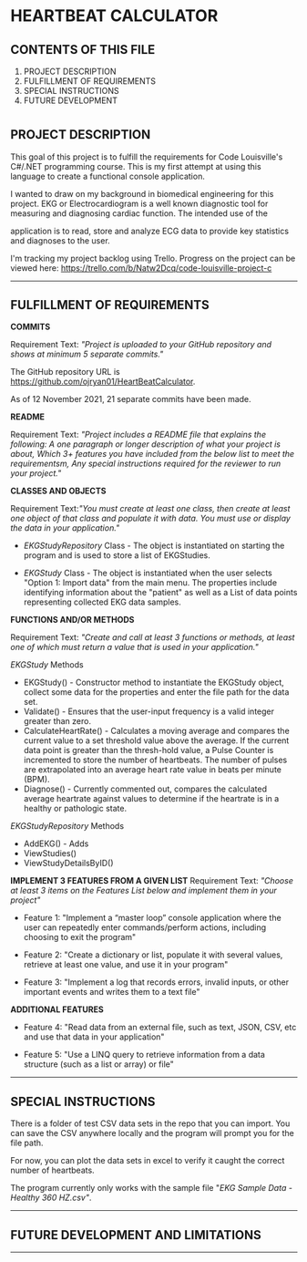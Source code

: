 HEARTBEAT CALCULATOR
===============================


CONTENTS OF THIS FILE
---------------------
1. PROJECT DESCRIPTION
2. FULFILLMENT OF REQUIREMENTS  
3. SPECIAL INSTRUCTIONS
4. FUTURE DEVELOPMENT
#


PROJECT DESCRIPTION
-------------------

This goal of this project is to fulfill the requirements for Code Louisville's C#/.NET programming course. This is my first attempt at using this language to create a functional console application.

I wanted to draw on my background in biomedical engineering for this project. EKG or Electrocardiogram is a well known diagnostic tool for measuring and diagnosing cardiac function. The intended use of the 

application is to read, store and analyze ECG data to provide key statistics and diagnoses to the user. 

I'm tracking my project backlog using Trello. Progress on the project can be viewed here: https://trello.com/b/Natw2Dcq/code-louisville-project-c

---------------------------------------------------------------

FULFILLMENT OF REQUIREMENTS
---------------------------

__COMMITS__

Requirement Text: _"Project is uploaded to your GitHub repository and shows at minimum 5 separate commits."_

The GitHub repository URL is https://github.com/ojryan01/HeartBeatCalculator.

As of 12 November 2021, 21 separate commits have been made.

__README__

Requirement Text: _"Project includes a README file that explains the following: A one paragraph or longer description of what your project is about, Which 3+ features you have included from the below list to meet the requirementsm, Any special instructions required for the reviewer to run your project."_

__CLASSES AND OBJECTS__

Requirement Text:_"You must create at least one class, then create at least one object of that class and populate it with data. You must use or display the data in your application."_

* _EKGStudyRepository_ Class - The object is instantiated on starting the program and is used to store a list of EKGStudies.

* _EKGStudy_ Class - The object is instantiated when the user selects "Option 1: Import data" from the main menu. The properties include identifying information about the "patient" as well as a List of data points representing collected EKG data samples.
  

__FUNCTIONS AND/OR METHODS__ 

Requirement Text: _"Create and call at least 3 functions or methods, at least one of which must return a value that is used in your application."_

_EKGStudy_ Methods

* EKGStudy() - Constructor method to instantiate the EKGStudy object, collect some data for the properties and enter the file path for the data set.
* Validate() -  Ensures that the user-input frequency is a valid integer greater than zero.
* CalculateHeartRate() - Calculates a moving average and compares the current value to a set threshold value above the average. If the current data point is greater than the thresh-hold value, a Pulse Counter is incremented to store the number of heartbeats. The number of pulses are extrapolated into an average heart rate value in beats per minute (BPM).
* Diagnose() - Currently commented out, compares the calculated average heartrate against values to determine if the heartrate is in a healthy or pathologic state.

_EKGStudyRepository_ Methods
* AddEKG() - Adds 
* ViewStudies()
* ViewStudyDetailsByID()

__IMPLEMENT 3 FEATURES FROM A GIVEN LIST__
Requirement Text: _"Choose at least 3 items on the Features List below and implement them in your project"_

* Feature 1: "Implement a “master loop” console application where the user can repeatedly enter commands/perform actions, including choosing to exit the program"

* Feature 2: "Create a dictionary or list, populate it with several values, retrieve at least one value, and use it in your program"

* Feature 3: "Implement a log that records errors, invalid inputs, or other important events and writes them to a text file"

__ADDITIONAL FEATURES__

* Feature 4: "Read data from an external file, such as text, JSON, CSV, etc and use that data in your application"

* Feature 5: "Use a LINQ query to retrieve information from a data structure (such as a list or array) or file"

---------------------------------------------------------------
SPECIAL INSTRUCTIONS
--------------------
There is a folder of test CSV data sets in the repo that you can import. You can save the CSV anywhere locally and the program will prompt you for the file path. 

For now, you can plot the data sets in excel to verify it caught the correct number of heartbeats.


The program currently only works with the sample file "_EKG Sample Data - Healthy 360 HZ.csv"_. 

---------------------------------------------------------------
FUTURE DEVELOPMENT AND LIMITATIONS
----------------------------------

----------------------------------------------------------------
